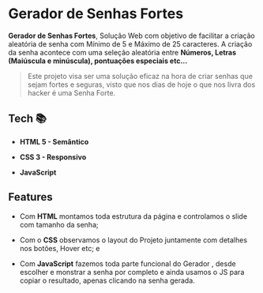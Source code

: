 # Gerador de Senhas Fortes

 __Gerador de Senhas Fortes__,  Solução Web com objetivo de facilitar a criação aleatória de senha com Mínimo de 5 e Máximo de 25 caracteres.
 A criação da senha acontece com uma seleção aleatória entre __Números, Letras (Maiúscula e minúscula), pontuações especiais etc...__
>Este projeto visa ser uma solução eficaz na hora de criar senhas que sejam fortes e seguras, visto que nos dias de hoje o que nos livra dos hacker é uma Senha Forte.
## Tech 📚

- __HTML 5 - Semântico__

- __CSS 3 - Responsivo__

- __JavaScript__


## Features

* Com __HTML__ montamos toda estrutura da página e controlamos o slide com tamanho da senha;

* Com o __CSS__ observamos o layout do Projeto juntamente com detalhes nos botões, Hover etc; e

* Com __JavaScript__ fazemos toda parte funcional do Gerador , desde escolher e monstrar a senha por completo e ainda usamos o JS para copiar o resultado, apenas clicando na senha gerada.
